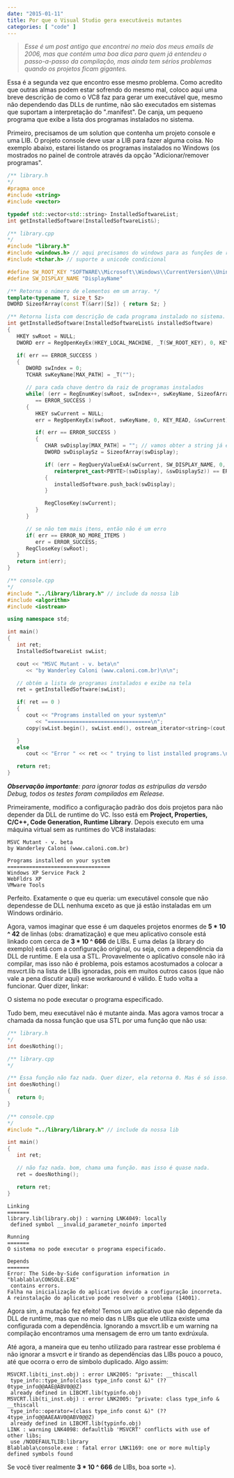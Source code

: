```yaml
---
date: "2015-01-11"
title: Por que o Visual Studio gera executáveis mutantes
categories: [ "code" ]
---
```

> _Esse é um post antigo que encontrei no meio dos meus emails de 2006, mas que contém uma boa dica para quem já entendeu o passo-a-passo da compilação, mas ainda tem sérios problemas quando os projetos ficam gigantes._

Essa é a segunda vez que encontro esse mesmo problema. Como acredito que outras almas podem estar sofrendo do mesmo mal, coloco aqui uma breve descrição de como o VC8 faz para gerar um executável que, mesmo não dependendo das DLLs de runtime, não são executados em sistemas que suportam a interpretação do ".manifest". De canja, um pequeno programa que exibe a lista dos programas instalados no sistema.

Primeiro, precisamos de um solution que contenha um projeto console e uma LIB. O projeto console deve usar a LIB para fazer alguma coisa. No exemplo abaixo, estarei listando os programas instalados no Windows (os mostrados no painel de controle através da opção "Adicionar/remover programas".

```cpp
/** library.h
*/
#pragma once
#include <string>
#include <vector>

typedef std::vector<std::string> InstalledSoftwareList;
int getInstalledSoftware(InstalledSoftwareList&);

/** library.cpp
*/
#include "library.h"
#include <windows.h> // aqui precisamos do windows para as funções de registro
#include <tchar.h> // suporte a unicode condicional

#define SW_ROOT_KEY "SOFTWARE\\Microsoft\\Windows\\CurrentVersion\\Uninstall"
#define SW_DISPLAY_NAME "DisplayName"

/** Retorna o número de elementos em um array. */
template<typename T, size_t Sz>
DWORD SizeofArray(const T(&arr)[Sz]) { return Sz; }

/** Retorna lista com descrição de cada programa instalado no sistema. */
int getInstalledSoftware(InstalledSoftwareList& installedSoftware)
{
   HKEY swRoot = NULL;
   DWORD err = RegOpenKeyEx(HKEY_LOCAL_MACHINE, _T(SW_ROOT_KEY), 0, KEY_READ, &swRoot);

   if( err == ERROR_SUCCESS )
   {
      DWORD swIndex = 0;
      TCHAR swKeyName[MAX_PATH] = _T("");

      // para cada chave dentro da raiz de programas instalados
      while( (err = RegEnumKey(swRoot, swIndex++, swKeyName, SizeofArray(swKeyName))) 
         == ERROR_SUCCESS )
      {
         HKEY swCurrent = NULL;
         err = RegOpenKeyEx(swRoot, swKeyName, 0, KEY_READ, &swCurrent);

         if( err == ERROR_SUCCESS )
         {
            CHAR swDisplay[MAX_PATH] = ""; // vamos obter a string já em mb
            DWORD swDisplaySz = SizeofArray(swDisplay);

            if( (err = RegQueryValueExA(swCurrent, SW_DISPLAY_NAME, 0, NULL, 
               reinterpret_cast<PBYTE>(swDisplay), &swDisplaySz)) == ERROR_SUCCESS )
            {
               installedSoftware.push_back(swDisplay);
            }

            RegCloseKey(swCurrent);
         }
      }

      // se não tem mais itens, então não é um erro
      if( err == ERROR_NO_MORE_ITEMS )
         err = ERROR_SUCCESS;
      RegCloseKey(swRoot);
   }
   return int(err);
}

/** console.cpp
*/
#include "../library/library.h" // include da nossa lib
#include <algorithm>
#include <iostream>

using namespace std;

int main()
{
   int ret;
   InstalledSoftwareList swList;

   cout << "MSVC Mutant - v. beta\n"
      << "by Wanderley Caloni (www.caloni.com.br)\n\n";

   // obtém a lista de programas instalados e exibe na tela
   ret = getInstalledSoftware(swList);

   if( ret == 0 )
   {
      cout << "Programs installed on your system\n"
         << "=================================\n";
      copy(swList.begin(), swList.end(), ostream_iterator<string>(cout, "\n"));

   }
   else
      cout << "Error " << ret << " trying to list installed programs.\n";

   return ret;
}
```

___Observação importante__: para ignorar todas as estripulias da versão Debug, todos os testes foram compilados em Release._

Primeiramente, modifico a configuração padrão dos dois projetos para não depender da DLL de runtime do VC. Isso está em __Project, Properties, C/C++, Code Generation, Runtime Library__. Depois executo em uma máquina virtual sem as runtimes do VC8 instaladas:

    MSVC Mutant - v. beta
    by Wanderley Caloni (www.caloni.com.br)
    
    Programs installed on your system
    =================================
    Windows XP Service Pack 2
    WebFldrs XP
    VMware Tools

Perfeito. Exatamente o que eu queria: um executável console que não dependesse de DLL nenhuma exceto as que já estão instaladas em um Windows ordinário.

Agora, vamos imaginar que esse é um daqueles projetos enormes de __5 * 10 ^ 42__ de linhas (obs: dramatização) e que meu aplicativo console está linkado com cerca de __3 * 10 ^ 666__ de LIBs. E uma delas (a library do exemplo) está com a configuração original, ou seja, com a dependência da DLL de runtime. E ela usa a STL. Provavelmente o aplicativo console não irá compilar, mas isso não é problema, pois estamos acostumados a colocar a msvcrt.lib na lista de LIBs ignoradas, pois em muitos outros casos (que não vale a pena discutir aqui) esse workaround é válido. E tudo volta a funcionar. Quer dizer, linkar:

O sistema no pode executar o programa especificado.

Tudo bem, meu executável não é mutante ainda. Mas agora vamos trocar a chamada da nossa função que usa STL por uma função que não usa:

```cpp
/** library.h
*/
int doesNothing();

/** library.cpp
*/

/** Essa função não faz nada. Quer dizer, ela retorna 0. Mas é só isso. */
int doesNothing()
{
   return 0;
}

/** console.cpp
*/
#include "../library/library.h" // include da nossa lib

int main()
{
   int ret;

   // não faz nada. bom, chama uma função. mas isso é quase nada.
   ret = doesNothing();

   return ret;
}
```

    Linking
    =======
    library.lib(library.obj) : warning LNK4049: locally 
     defined symbol __invalid_parameter_noinfo imported
    
    Running
    =======
    O sistema no pode executar o programa especificado.
    
    Depends
    =======
    Error: The Side-by-Side configuration information in "blablabla\CONSOLE.EXE" 
     contains errors.
    Falha na inicialização do aplicativo devido a configuração incorreta.
    A reinstalação do aplicativo pode resolver o problema (14001).

Agora sim, a mutação fez efeito! Temos um aplicativo que não depende da DLL de runtime, mas que no meio das n LIBs que ele utiliza existe uma configurada com a dependência. Ignorando a msvcrt.lib e um warning na compilação encontramos uma mensagem de erro um tanto exdrúxula.

Até agora, a maneira que eu tenho utilizado para rastrear esse problema é não ignorar a msvcrt e ir tirando as dependências das LIBs pouco a pouco, até que ocorra o erro de símbolo duplicado. Algo assim:

    MSVCRT.lib(ti_inst.obj) : error LNK2005: "private: __thiscall 
     type_info::type_info(class type_info const &)" (??0type_info@@AAE@ABV0@@Z) 
     already defined in LIBCMT.lib(typinfo.obj)
    MSVCRT.lib(ti_inst.obj) : error LNK2005: "private: class type_info & __thiscall 
     type_info::operator=(class type_info const &)" (??4type_info@@AAEAAV0@ABV0@@Z) 
     already defined in LIBCMT.lib(typinfo.obj)
    LINK : warning LNK4098: defaultlib 'MSVCRT' conflicts with use of other libs; 
     use /NODEFAULTLIB:library
    Blablabla\console.exe : fatal error LNK1169: one or more multiply defined symbols found

Se você tiver realmente __3 * 10 ^ 666__ de LIBs, boa sorte =).
